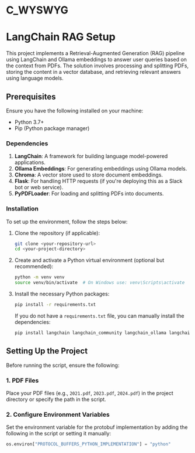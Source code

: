 # C_WYSWYG
# LangChain RAG Setup

This project implements a Retrieval-Augmented Generation (RAG) pipeline using LangChain and Ollama embeddings to answer user queries based on the context from PDFs. The solution involves processing and splitting PDFs, storing the content in a vector database, and retrieving relevant answers using language models.

## Prerequisites

Ensure you have the following installed on your machine:

- Python 3.7+ 
- Pip (Python package manager)

### Dependencies

1. **LangChain**: A framework for building language model-powered applications.
2. **Ollama Embeddings**: For generating embeddings using Ollama models.
3. **Chroma**: A vector store used to store document embeddings.
4. **Flask**: For handling HTTP requests (if you're deploying this as a Slack bot or web service).
5. **PyPDFLoader**: For loading and splitting PDFs into documents.

### Installation

To set up the environment, follow the steps below:

1. Clone the repository (if applicable):

    ```bash
    git clone <your-repository-url>
    cd <your-project-directory>
    ```

2. Create and activate a Python virtual environment (optional but recommended):

    ```bash
    python -m venv venv
    source venv/bin/activate  # On Windows use: venv\Scripts\activate
    ```

3. Install the necessary Python packages:

    ```bash
    pip install -r requirements.txt
    ```

    If you do not have a `requirements.txt` file, you can manually install the dependencies:

    ```bash
    pip install langchain langchain_community langchain_ollama langchain_text_splitters langchain_core flask
    ```

## Setting Up the Project

Before running the script, ensure the following:

### 1. **PDF Files**

Place your PDF files (e.g., `2021.pdf`, `2023.pdf`, `2024.pdf`) in the project directory or specify the path in the script.

### 2. **Configure Environment Variables**

Set the environment variable for the protobuf implementation by adding the following in the script or setting it manually:

```python
os.environ["PROTOCOL_BUFFERS_PYTHON_IMPLEMENTATION"] = "python"
